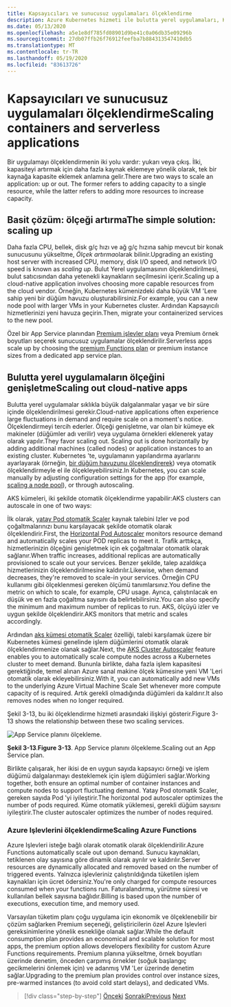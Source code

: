 ```yaml
---
title: Kapsayıcıları ve sunucusuz uygulamaları ölçeklendirme
description: Azure Kubernetes hizmeti ile bulutta yerel uygulamaları, Kullanıcı talebini karşılayacak şekilde ölçeklendirin.
ms.date: 05/13/2020
ms.openlocfilehash: a5e1e8df785fd08901d9be41c0a06db35e09296b
ms.sourcegitcommit: 27db07ffb26f76912feefba7b884313547410db5
ms.translationtype: MT
ms.contentlocale: tr-TR
ms.lasthandoff: 05/19/2020
ms.locfileid: "83613726"
---
```

# <a name="scaling-containers-and-serverless-applications"></a><span data-ttu-id="eb148-103">Kapsayıcıları ve sunucusuz uygulamaları ölçeklendirme</span><span class="sxs-lookup"><span data-stu-id="eb148-103">Scaling containers and serverless applications</span></span>

<span data-ttu-id="eb148-104">Bir uygulamayı ölçeklendirmenin iki yolu vardır: yukarı veya çıkış. İlki, kapasiteyi artırmak için daha fazla kaynak eklemeye yönelik olarak, tek bir kaynağa kapasite eklemek anlamına gelir.</span><span class="sxs-lookup"><span data-stu-id="eb148-104">There are two ways to scale an application: up or out. The former refers to adding capacity to a single resource, while the latter refers to adding more resources to increase capacity.</span></span>

## <a name="the-simple-solution-scaling-up"></a><span data-ttu-id="eb148-105">Basit çözüm: ölçeği artırma</span><span class="sxs-lookup"><span data-stu-id="eb148-105">The simple solution: scaling up</span></span>

<span data-ttu-id="eb148-106">Daha fazla CPU, bellek, disk g/ç hızı ve ağ g/ç hızına sahip mevcut bir konak sunucusunu yükseltme, *Ölçek artırma*olarak bilinir.</span><span class="sxs-lookup"><span data-stu-id="eb148-106">Upgrading an existing host server with increased CPU, memory, disk I/O speed, and network I/O speed is known as *scaling up*.</span></span> <span data-ttu-id="eb148-107">Bulut Yerel uygulamasının ölçeklendirilmesi, bulut satıcısından daha yetenekli kaynakların seçilmesini içerir.</span><span class="sxs-lookup"><span data-stu-id="eb148-107">Scaling up a cloud-native application involves choosing more capable resources from the cloud vendor.</span></span> <span data-ttu-id="eb148-108">Örneğin, Kubernetes kümenizdeki daha büyük VM 'Lere sahip yeni bir düğüm havuzu oluşturabilirsiniz.</span><span class="sxs-lookup"><span data-stu-id="eb148-108">For example, you can a new node pool with larger VMs in your Kubernetes cluster.</span></span> <span data-ttu-id="eb148-109">Ardından Kapsayıcılı hizmetlerinizi yeni havuza geçirin.</span><span class="sxs-lookup"><span data-stu-id="eb148-109">Then, migrate your containerized services to the new pool.</span></span>

<span data-ttu-id="eb148-110">Özel bir App Service planından [Premium işlevler planı](https://docs.microsoft.com/azure/azure-functions/functions-scale) veya Premium örnek boyutları seçerek sunucusuz uygulamalar ölçeklendirilir.</span><span class="sxs-lookup"><span data-stu-id="eb148-110">Serverless apps scale up by choosing the [premium Functions plan](https://docs.microsoft.com/azure/azure-functions/functions-scale) or premium instance sizes from a dedicated app service plan.</span></span>

## <a name="scaling-out-cloud-native-apps"></a><span data-ttu-id="eb148-111">Bulutta yerel uygulamaların ölçeğini genişletme</span><span class="sxs-lookup"><span data-stu-id="eb148-111">Scaling out cloud-native apps</span></span>

<span data-ttu-id="eb148-112">Bulutta yerel uygulamalar sıklıkla büyük dalgalanmalar yaşar ve bir süre içinde ölçeklendirilmesi gerekir.</span><span class="sxs-lookup"><span data-stu-id="eb148-112">Cloud-native applications often experience large fluctuations in demand and require scale on a moment's notice.</span></span> <span data-ttu-id="eb148-113">Ölçeklendirmeyi tercih ederler. Ölçeği genişletme, var olan bir kümeye ek makineler (düğümler adı verilir) veya uygulama örnekleri eklenerek yatay olarak yapılır.</span><span class="sxs-lookup"><span data-stu-id="eb148-113">They favor scaling out. Scaling out is done horizontally by adding additional machines (called nodes) or application instances to an existing cluster.</span></span> <span data-ttu-id="eb148-114">Kubernetes 'te, uygulamanın yapılandırma ayarlarını ayarlayarak (örneğin, [bir düğüm havuzunu ölçeklendirerek](https://docs.microsoft.com/azure/aks/use-multiple-node-pools#scale-a-node-pool-manually)) veya otomatik ölçeklendirmeyle el ile ölçekleyebilirsiniz.</span><span class="sxs-lookup"><span data-stu-id="eb148-114">In Kubernetes, you can scale manually by adjusting configuration settings for the app (for example, [scaling a node pool](https://docs.microsoft.com/azure/aks/use-multiple-node-pools#scale-a-node-pool-manually)), or through autoscaling.</span></span>

<span data-ttu-id="eb148-115">AKS kümeleri, iki şekilde otomatik ölçeklendirme yapabilir:</span><span class="sxs-lookup"><span data-stu-id="eb148-115">AKS clusters can autoscale in one of two ways:</span></span>

<span data-ttu-id="eb148-116">İlk olarak, [yatay Pod otomatik Scaler](https://docs.microsoft.com/azure/aks/tutorial-kubernetes-scale#autoscale-pods) kaynak talebini Izler ve pod çoğaltmalarınızı bunu karşılayacak şekilde otomatik olarak ölçeklendirir.</span><span class="sxs-lookup"><span data-stu-id="eb148-116">First, the [Horizontal Pod Autoscaler](https://docs.microsoft.com/azure/aks/tutorial-kubernetes-scale#autoscale-pods) monitors resource demand and automatically scales your POD replicas to meet it.</span></span> <span data-ttu-id="eb148-117">Trafik arttıkça, hizmetlerinizin ölçeğini genişletmek için ek çoğaltmalar otomatik olarak sağlanır.</span><span class="sxs-lookup"><span data-stu-id="eb148-117">When traffic increases, additional replicas are automatically provisioned to scale out your services.</span></span> <span data-ttu-id="eb148-118">Benzer şekilde, talep azaldıkça hizmetlerinizin ölçeklendirilmesine kaldırılır.</span><span class="sxs-lookup"><span data-stu-id="eb148-118">Likewise, when demand decreases, they're removed to scale-in your services.</span></span> <span data-ttu-id="eb148-119">Örneğin CPU kullanımı gibi ölçeklenmesi gereken ölçümü tanımlarsınız.</span><span class="sxs-lookup"><span data-stu-id="eb148-119">You define the metric on which to scale, for example, CPU usage.</span></span> <span data-ttu-id="eb148-120">Ayrıca, çalıştırılacak en düşük ve en fazla çoğaltma sayısını da belirtebilirsiniz.</span><span class="sxs-lookup"><span data-stu-id="eb148-120">You can also specify the minimum and maximum number of replicas to run.</span></span> <span data-ttu-id="eb148-121">AKS, ölçüyü izler ve uygun şekilde ölçeklendirir.</span><span class="sxs-lookup"><span data-stu-id="eb148-121">AKS monitors that metric and scales accordingly.</span></span>

<span data-ttu-id="eb148-122">Ardından [aks kümesi otomatik Scaler](https://docs.microsoft.com/azure/aks/cluster-autoscaler) özelliği, talebi karşılamak üzere bir Kubernetes kümesi genelinde işlem düğümlerini otomatik olarak ölçeklendirmenize olanak sağlar.</span><span class="sxs-lookup"><span data-stu-id="eb148-122">Next, the [AKS Cluster Autoscaler](https://docs.microsoft.com/azure/aks/cluster-autoscaler) feature enables you to automatically scale compute nodes across a Kubernetes cluster to meet demand.</span></span> <span data-ttu-id="eb148-123">Bununla birlikte, daha fazla işlem kapasitesi gerektiğinde, temel alınan Azure sanal makine ölçek kümesine yeni VM 'Leri otomatik olarak ekleyebilirsiniz.</span><span class="sxs-lookup"><span data-stu-id="eb148-123">With it, you can automatically add new VMs to the underlying Azure Virtual Machine Scale Set whenever more compute capacity of is required.</span></span> <span data-ttu-id="eb148-124">Artık gerekli olmadığında düğümleri da kaldırır.</span><span class="sxs-lookup"><span data-stu-id="eb148-124">It also removes nodes when no longer required.</span></span>

<span data-ttu-id="eb148-125">Şekil 3-13, bu iki ölçeklendirme hizmeti arasındaki ilişkiyi gösterir.</span><span class="sxs-lookup"><span data-stu-id="eb148-125">Figure 3-13 shows the relationship between these two scaling services.</span></span>

![App Service planını ölçekleme.](./media/aks-cluster-autoscaler.png)

<span data-ttu-id="eb148-127">**Şekil 3-13**.</span><span class="sxs-lookup"><span data-stu-id="eb148-127">**Figure 3-13**.</span></span> <span data-ttu-id="eb148-128">App Service planını ölçekleme.</span><span class="sxs-lookup"><span data-stu-id="eb148-128">Scaling out an App Service plan.</span></span>

<span data-ttu-id="eb148-129">Birlikte çalışarak, her ikisi de en uygun sayıda kapsayıcı örneği ve işlem düğümü dalgalanmayı desteklemek için işlem düğümleri sağlar.</span><span class="sxs-lookup"><span data-stu-id="eb148-129">Working together, both ensure an optimal number of container instances and compute nodes to support fluctuating demand.</span></span> <span data-ttu-id="eb148-130">Yatay Pod otomatik Scaler, gereken sayıda Pod 'yi iyileştirir.</span><span class="sxs-lookup"><span data-stu-id="eb148-130">The horizontal pod autoscaler optimizes the number of pods required.</span></span> <span data-ttu-id="eb148-131">Küme otomatik yüklemesi, gerekli düğüm sayısını iyileştirir.</span><span class="sxs-lookup"><span data-stu-id="eb148-131">The cluster autoscaler optimizes the number of nodes required.</span></span>

### <a name="scaling-azure-functions"></a><span data-ttu-id="eb148-132">Azure Işlevlerini ölçeklendirme</span><span class="sxs-lookup"><span data-stu-id="eb148-132">Scaling Azure Functions</span></span>

<span data-ttu-id="eb148-133">Azure Işlevleri isteğe bağlı olarak otomatik olarak ölçeklendirilir.</span><span class="sxs-lookup"><span data-stu-id="eb148-133">Azure Functions automatically scale out upon demand.</span></span> <span data-ttu-id="eb148-134">Sunucu kaynakları, tetiklenen olay sayısına göre dinamik olarak ayrılır ve kaldırılır.</span><span class="sxs-lookup"><span data-stu-id="eb148-134">Server resources are dynamically allocated and removed based on the number of triggered events.</span></span> <span data-ttu-id="eb148-135">Yalnızca işlevleriniz çalıştırıldığında tüketilen işlem kaynakları için ücret ödersiniz.</span><span class="sxs-lookup"><span data-stu-id="eb148-135">You're only charged for compute resources consumed when your functions run.</span></span> <span data-ttu-id="eb148-136">Faturalandırma, yürütme süresi ve kullanılan bellek sayısına bağlıdır.</span><span class="sxs-lookup"><span data-stu-id="eb148-136">Billing is based upon the number of executions, execution time, and memory used.</span></span>

<span data-ttu-id="eb148-137">Varsayılan tüketim planı çoğu uygulama için ekonomik ve ölçeklenebilir bir çözüm sağlarken Premium seçeneği, geliştiricilerin özel Azure Işlevleri gereksinimlerine yönelik esnekliğe olanak sağlar.</span><span class="sxs-lookup"><span data-stu-id="eb148-137">While the default consumption plan provides an economical and scalable solution for most apps, the premium option allows developers flexibility for custom Azure Functions requirements.</span></span> <span data-ttu-id="eb148-138">Premium planına yükseltme, örnek boyutları üzerinde denetim, önceden çarpımış örnekler (soğuk başlangıç gecikmelerini önlemek için) ve adanmış VM 'Ler üzerinde denetim sağlar.</span><span class="sxs-lookup"><span data-stu-id="eb148-138">Upgrading to the premium plan provides control over instance sizes, pre-warmed instances (to avoid cold start delays), and dedicated VMs.</span></span>

>[!div class="step-by-step"]
><span data-ttu-id="eb148-139">[Önceki](deploy-containers-azure.md) 
> [Sonraki](other-deployment-options.md)</span><span class="sxs-lookup"><span data-stu-id="eb148-139">[Previous](deploy-containers-azure.md)
[Next](other-deployment-options.md)</span></span>
